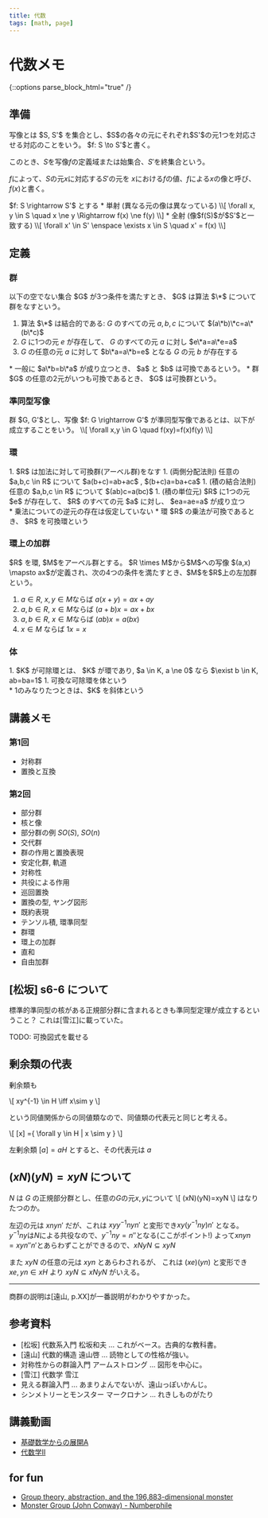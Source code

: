 ```yaml
---
title: 代数
tags: [math, page]
---
```


# 代数メモ

{::options parse_block_html="true" /}

## 準備

<div class="twocolumn">

<div class="def">
写像とは $S, S'$ を集合とし、$S$の各々の元にそれぞれ$S'$の元1つを対応させる対応のことをいう。
$f: S \to S'$と書く。

このとき、$S$を写像$f$の定義域または始集合、$S'$を終集合という。

$f$によって、$S$の元$x$に対応する$S'$の元を $x$における$f$の値、$f$による$x$の像と呼び、$f(x)$と書く。
</div>

<div class="note"></div>
</div>

<div class="twocolumn">
<div class="def">
$f: S \rightarrow S'$ とする
* 単射 (異なる元の像は異なっている) \\[ \forall x, y \in S \quad x \ne y \Rightarrow f(x) \ne f(y) \\]
* 全射 (像$f(S)$が$S'$と一致する) \\[ \forall x' \in S' \enspace \exists x \in S \quad x' = f(x) \\]
</div>

<div class="note"></div>
</div>

## 定義


### 群

<div class="twocolumn">

<div class="def">
以下の空でない集合 $G$ が3つ条件を満たすとき、 $G$ は算法 $\*$ について群をなすという。

1. 算法 $\*$ は結合的である: $G$ のすべての元 $a, b, c$ について $(a\*b)\*c=a\*(b\*c)$
1. $G$ に1つの元 $e$ が存在して、 $G$ のすべての元 $a$ に対し $e\*a=a\*e=a$
1. $G$ の任意の元 $a$ に対して $b\*a=a\*b=e$ となる $G$ の元 $b$ が存在する
</div>

<div class="note">
* 一般に $a\*b=b\*a$ が成り立つとき、 $a$ と $b$ は可換であるという。
* 群 $G$ の任意の2元がいつも可換であるとき、 $G$ は可換群という。
</div>
</div>

### 準同型写像

<div class="twocolumn">

<div class="def">
群 $G, G'$とし、写像 $f: G \rightarrow G'$ が準同型写像であるとは、以下が成立することをいう。
\\[ \forall x,y \in G \quad f(xy)=f(x)f(y) \\]
</div>

<div class="note">
</div>

</div>

### 環

<div class="twocolumn">

<div class="def">
1. $R$ は加法に対して可換群(アーベル群)をなす
1. (両側分配法則) 任意の $a,b,c \in R$ について $a(b+c)=ab+ac$ , $(b+c)a=ba+ca$
1. (積の結合法則) 任意の $a,b,c \in R$ について $(ab)c=a(bc)$
1. (積の単位元) $R$ に1つの元 $e$ が存在して、 $R$ のすべての元 $a$ に対し、 $ea=ae=a$ が成り立つ
</div>

<div class="note">
* 乗法についての逆元の存在は仮定していない
* 環 $R$ の乗法が可換であるとき、 $R$ を可換環という
</div>
</div>

### 環上の加群

<div class="twocolumn">
<div class="def">
$R$ を環, $M$をアーベル群とする。 $R \times M$から$M$への写像
$(a,x) \mapsto ax$が定義され、次の4つの条件を満たすとき、$M$を$R$上の左加群という。

1. $a \in R$, $x,y \in M$ならば $a(x+y)=ax+ay$ 
1. $a, b \in R$, $x \in M$ならば $(a+b)x=ax+bx$
1. $a, b \in R$, $x \in M$ならば $(ab)x=a(bx)$
1. $x \in M$ ならば $1x=x$
</div>

<div class="note">
</div>
</div>

### 体

<div class="twocolumn">
<div class="def">
1. $K$ が可除環とは、 $K$ が環であり, $a \in K, a \ne 0$ なら
   $\exist b \in K, ab=ba=1$
1. 可換な可除環を体という
</div>

<div class="note">
* 1のみなりたつときは、$K$ を斜体という
</div>
</div>

## 講義メモ

### 第1回

* 対称群
* 置換と互換

### 第2回

* 部分群
* 核と像
* 部分群の例 $SO(S)$, $SO(n)$
* 交代群
* 群の作用と置換表現
* 安定化群, 軌道
* 対称性
* 共役による作用
* 巡回置換
* 置換の型, ヤング図形
* 既約表現
* テンソル積, 環準同型
* 群環
* 環上の加群
* 直和
* 自由加群

## [松坂] s6-6 について

標準的準同型の核がある正規部分群に含まれるときも準同型定理が成立するということ？
これは[雪江]に載っていた。

TODO: 可換図式を載せる

## 剰余類の代表

剰余類も

\\[ xy^{-1} \in H \iff x\sim y \\]

という同値関係からの同値類なので、同値類の代表元と同じと考える。

\\[ [x] =\{ \forall y
\in H | x \sim y \} \\]

左剰余類 $[a] = aH$ とすると、その代表元は $a$

## $(xN)(yN)=xyN$ について

$N$ は $G$ の正規部分群とし、任意の$G$の元$x,y$について
\\[ (xN)(yN)=xyN \\]
はなりたつのか。

左辺の元は $xnyn'$ だが、これは $xyy^{-1}nyn'$ と変形でき$xy(y^{-1}ny)n'$ となる。
$y^{-1}ny$は$N$による共役なので、$y^{-1}ny=n''$となる(ここがポイント!)
よって$xnyn = xyn''n'$とあらわずことができるので、$xNyN \subseteq xyN$

また $xyN$ の任意の元は $xyn$ とあらわされるが、
これは $(xe)(yn)$ と変形でき $xe, yn \in xH$ より
$xyN \subseteq xNyN$ がいえる。

---

商群の説明は[遠山, p.XX]が一番説明がわかりやすかった。

## 参考資料

* [松坂] 代数系入門 松坂和夫 ... これがベース。古典的な教科書。
* [遠山] 代数的構造 遠山啓 ... 読物としての性格が強い。
* 対称性からの群論入門 アームストロング ... 図形を中心に。
* [雪江] 代数学 雪江
* 見える群論入門 ... あまりよんでないが、遠山っぽいかんじ。
* シンメトリーとモンスター マークロナン ... れきしものがたり

## 講義動画

* [基礎数学からの展開A](https://ocw.kyoto-u.ac.jp/course/67/?video_id=819)
* [代数学Ⅱ](https://ocw.kyoto-u.ac.jp/course/66/?video_id=800)

## for fun

* [Group theory, abstraction, and the 196,883-dimensional monster](https://www.youtube.com/watch?v=mH0oCDa74tE)
* [Monster Group (John Conway) - Numberphile](https://www.youtube.com/watch?v=jsSeoGpiWsw)